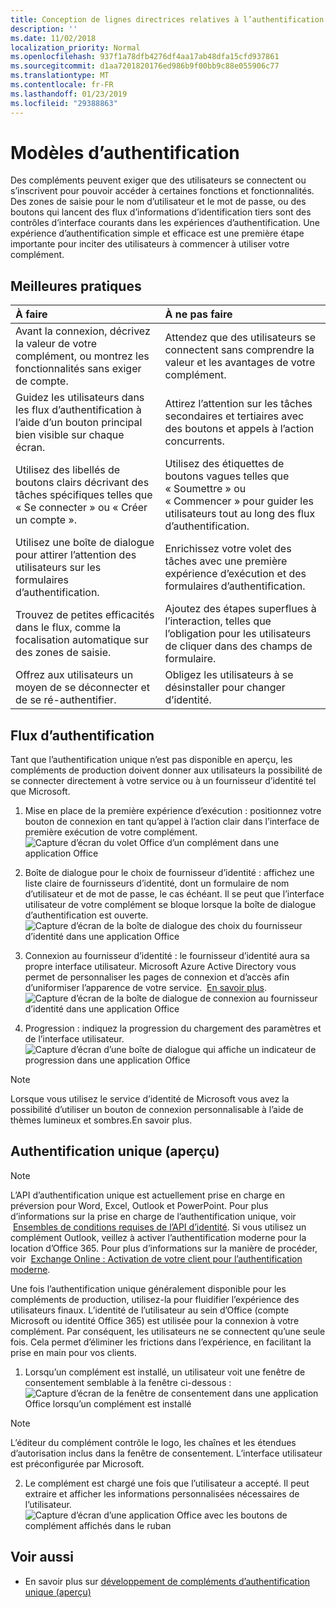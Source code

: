 ```yaml
---
title: Conception de lignes directrices relatives à l’authentification pour les compléments Office
description: ''
ms.date: 11/02/2018
localization_priority: Normal
ms.openlocfilehash: 937f1a78dfb4276df4aa17ab48dfa15cfd937861
ms.sourcegitcommit: d1aa7201820176ed986b9f00bb9c88e055906c77
ms.translationtype: MT
ms.contentlocale: fr-FR
ms.lasthandoff: 01/23/2019
ms.locfileid: "29388863"
---
```

# <a name="authentication-patterns"></a>Modèles d’authentification

Des compléments peuvent exiger que des utilisateurs se connectent ou s’inscrivent pour pouvoir accéder à certaines fonctions et fonctionnalités. Des zones de saisie pour le nom d’utilisateur et le mot de passe, ou des boutons qui lancent des flux d’informations d’identification tiers sont des contrôles d’interface courants dans les expériences d’authentification. Une expérience d’authentification simple et efficace est une première étape importante pour inciter des utilisateurs à commencer à utiliser votre complément.

## <a name="best-practices"></a>Meilleures pratiques

|À faire|À ne pas faire|
|:----|:----|
|Avant la connexion, décrivez la valeur de votre complément, ou montrez les fonctionnalités sans exiger de compte. |Attendez que des utilisateurs se connectent sans comprendre la valeur et les avantages de votre complément.|
|Guidez les utilisateurs dans les flux d’authentification à l’aide d’un bouton principal bien visible sur chaque écran. |Attirez l’attention sur les tâches secondaires et tertiaires avec des boutons et appels à l’action concurrents.|
|Utilisez des libellés de boutons clairs décrivant des tâches spécifiques telles que « Se connecter » ou « Créer un compte ».   |Utilisez des étiquettes de boutons vagues telles que « Soumettre » ou « Commencer » pour guider les utilisateurs tout au long des flux d’authentification.|
|Utilisez une boîte de dialogue pour attirer l’attention des utilisateurs sur les formulaires d’authentification.    |Enrichissez votre volet des tâches avec une première expérience d’exécution et des formulaires d’authentification.|
|Trouvez de petites efficacités dans le flux, comme la focalisation automatique sur des zones de saisie. |Ajoutez des étapes superflues à l’interaction, telles que l’obligation pour les utilisateurs de cliquer dans des champs de formulaire.|
|Offrez aux utilisateurs un moyen de se déconnecter et de se ré-authentifier.    |Obligez les utilisateurs à se désinstaller pour changer d’identité.|

## <a name="authentication-flow"></a>Flux d’authentification
Tant que l’authentification unique n’est pas disponible en aperçu, les compléments de production doivent donner aux utilisateurs la possibilité de se connecter directement à votre service ou à un fournisseur d’identité tel que Microsoft.

1. Mise en place de la première expérience d’exécution : positionnez votre bouton de connexion en tant qu’appel à l’action clair dans l’interface de première exécution de votre complément.
![Capture d’écran du volet Office d’un complément dans une application Office](../images/add-in-fre-value-placemat.png)

2. Boîte de dialogue pour le choix de fournisseur d’identité : affichez une liste claire de fournisseurs d’identité, dont un formulaire de nom d’utilisateur et de mot de passe, le cas échéant. Il se peut que l’interface utilisateur de votre complément se bloque lorsque la boîte de dialogue d’authentification est ouverte.
![Capture d’écran de la boîte de dialogue des choix du fournisseur d’identité dans une application Office](../images/add-in-auth-choices-dialog.png)



3. Connexion au fournisseur d’identité : le fournisseur d’identité aura sa propre interface utilisateur. Microsoft Azure Active Directory vous permet de personnaliser les pages de connexion et d’accès afin d’uniformiser l’apparence de votre service.  [En savoir plus](https://docs.microsoft.com/azure/active-directory/fundamentals/customize-branding).
![Capture d’écran de la boîte de dialogue de connexion au fournisseur d’identité dans une application Office](../images/add-in-auth-identity-sign-in.png)

4. Progression : indiquez la progression du chargement des paramètres et de l’interface utilisateur.
![Capture d’écran d’une boîte de dialogue qui affiche un indicateur de progression dans une application Office](../images/add-in-auth-modal-interstitial.png)

> [!NOTE] 
> Lorsque vous utilisez le service d’identité de Microsoft vous avez la possibilité d’utiliser un bouton de connexion personnalisable à l’aide de thèmes lumineux et sombres.En savoir plus.

## <a name="single-sign-on-authentication-flow-preview"></a>Authentification unique (aperçu)

> [!NOTE]
> L’API d’authentification unique est actuellement prise en charge en préversion pour Word, Excel, Outlook et PowerPoint. Pour plus d’informations sur la prise en charge de l’authentification unique, voir  [Ensembles de conditions requises de l’API d’identité](https://docs.microsoft.com/office/dev/add-ins/reference/requirement-sets/identity-api-requirement-sets). Si vous utilisez un complément Outlook, veillez à activer l’authentification moderne pour la location d’Office 365. Pour plus d’informations sur la manière de procéder, voir  [Exchange Online : Activation de votre client pour l’authentification moderne](https://social.technet.microsoft.com/wiki/contents/articles/32711.exchange-online-how-to-enable-your-tenant-for-modern-authentication.aspx).

Une fois l’authentification unique généralement disponible pour les compléments de production, utilisez-la pour fluidifier l’expérience des utilisateurs finaux. L’identité de l’utilisateur au sein d’Office (compte Microsoft ou identité Office 365) est utilisée pour la connexion à votre complément. Par conséquent, les utilisateurs ne se connectent qu’une seule fois. Cela permet d’éliminer les frictions dans l’expérience, en facilitant la prise en main pour vos clients.

1. Lorsqu’un complément est installé, un utilisateur voit une fenêtre de consentement semblable à la fenêtre ci-dessous : ![Capture d’écran de la fenêtre de consentement dans une application Office lorsqu’un complément est installé](../images/add-in-auth-SSO-consent-dialog.png)
> [!NOTE]
> L’éditeur du complément contrôle le logo, les chaînes et les étendues d’autorisation inclus dans la fenêtre de consentement. L’interface utilisateur est préconfigurée par Microsoft.

2. Le complément est chargé une fois que l’utilisateur a accepté. Il peut extraire et afficher les informations personnalisées nécessaires de l’utilisateur.
![Capture d’écran d’une application Office avec les boutons de complément affichés dans le ruban](../images/add-in-ribbon.png)

## <a name="see-also"></a>Voir aussi
- En savoir plus sur [développement de compléments d’authentification unique (aperçu)](https://docs.microsoft.com/office/dev/add-ins/develop/sso-in-office-add-ins)
